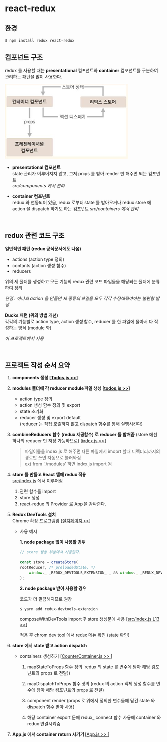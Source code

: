 # react-redux

## 환경

```bash
$ npm install redux react-redux
```

## 컴포넌트 구조

redux 를 사용할 때는 **presentational** 컴포넌트와 **container** 컴포넌트를 구분하여 관리하는 패턴을 많이 사용한다.

![redux_components](./ref/component.JPG)

- **presentational 컴포넌트**  
  state 관리가 이루어지지 않고, 그저 props 를 받아 render 만 해주면 되는 컴포넌트  
  _src/components 에서 관리_

- **container 컴포넌트**  
   redux 와 연동되어 있음, redux 로부터 state 를 받아오거나 redux store 에 action 을 dispatch 하기도 하는 컴포넌트
  _src/containers 에서 관리_

<br/>

## redux 관련 코드 구조

**일반적인 패턴 (redux 공식문서에도 나옴)**

- actions (action type 정의)
- contants (action 생성 함수)
- reducers

위의 세 폴더를 생성하고 모든 기능의 redux 관련 코드 파일들을 해당되는 폴더에 분류하여 정리

_단점 : 하나의 action 을 만들면 세 종류의 파일을 모두 각각 수정해줘야하는 불편함 발생_

**Ducks 패턴 (위의 방법 개선)**  
각각의 기능별로 action type, action 생성 함수, reducer 를 한 파일에 몰아서 다 작성하는 방식 (module 화)

_이 프로젝트에서 사용_

<br/>

## 프로젝트 작성 순서 요약

1. **components 생성 [[Todos.js >>](./src/components/Todos.js)]**

2. **modules 폴더에 각 reducer module 파일 생성 [[todos.js >>](./src/modules/todos.js)]**

   - action type 정의
   - action 생성 함수 정의 및 export
   - state 초기화
   - reducer 생성 및 export default  
     (reducer 는 직접 호출하지 않고 dispatch 함수를 통해 실행시킨다)

3. **combineReducers 함수 (redux 제공함수) 로 reducer 들 합쳐줌** (store 에선 하나의 reducer 만 저장 가능하므로) [[index.js >>](./src/modules/index.js)]

   > 파일이름을 index.js 로 해주면 다른 파일에서 imoprt 할때 디렉터리까지의 경로만 쓰면 자동으로 불러와짐  
   > ex) from './modules' 하면 index.js import 됨

4. **store 를 만들고 React 앱에 redux 적용**  
   [src/index.js](./src/index.js) 에서 이루어짐

   1. 관련 함수들 import
   2. store 생성
   3. react-redux 의 Provider 로 App 을 감싸준다.

5. **Redux DevTools 설치**  
   Chrome 확장 프로그램임 [[설치페이지 >>](https://chrome.google.com/webstore/detail/redux-devtools/lmhkpmbekcpmknklioeibfkpmmfibljd)]

   - 사용 예시

     **1. node package 없이 사용할 경우**

     ```javascript
     // store 생성 부분에서 사용한다.

     const store = createStore(
     rootReducer, /* preloadedState, */
         window._ _REDUX_DEVTOOLS_EXTENSION_ _ && window._ _REDUX_DEVTOOLS_EXTENSION_ _()
     );
     ```

     **2. node package 받아 사용할 경우**

     코드가 더 깔끔해지므로 권장

     ```bash
     $ yarn add redux-devtools-extension
     ```

     composeWithDevTools import 후 store 생성문에 사용 [[src/index.js L13 >>](https://github.com/seong7/React_study/blob/master/17/react-redux-tutorial/src/index.js#L13)]

     적용 후 chrom dev tool 에서 redux 메뉴 확인 (state 확인)

6. **store 에서 state 받고 action dispatch**

   - containers 생성하기 [[CounterContainer.js >> ](./src/containers/CounterContainer.js)]

     1. mapStateToProps 함수 정의 (redux 의 state 를 변수에 담아 해당 컴포넌트의 props 로 전달))

     2. mapDispatchToProps 함수 정의 (redux 의 action 객체 생성 함수를 변수에 담아 해당 컴포넌트의 props 로 전달)

     3. component render (props 로 위에서 정의한 변수들에 담긴 state 와 dispatch 함수 받아 사용)

     4. 해당 container export 문에 redux\_ connect 함수 사용해 container 와 redux 연결시켜줌

7. **App.js 에서 container return 시키기** [[App.js >> ](./src/App.js)]
